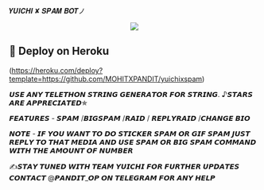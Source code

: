 𝒀𝑼𝑰𝑪𝑯𝑰 ✘ 𝑺𝑷𝑨𝑴 𝑩𝑶𝑻ノ

<p align="center">
  <img src="https://telegra.ph/file/108d54df3d5de44e73a62.jpg">
</p>

## 🚀 Deploy on Heroku 
(https://heroku.com/deploy?template=https://github.com/MOHITXPANDIT/yuichixspam)

𝙐𝙎𝙀 𝘼𝙉𝙔 𝙏𝙀𝙇𝙀𝙏𝙃𝙊𝙉 𝙎𝙏𝙍𝙄𝙉𝙂 𝙂𝙀𝙉𝙀𝙍𝘼𝙏𝙊𝙍 𝙁𝙊𝙍 𝙎𝙏𝙍𝙄𝙉𝙂.
♪𝙎𝙏𝘼𝙍𝙎 𝘼𝙍𝙀 𝘼𝙋𝙋𝙍𝙀𝘾𝙄𝘼𝙏𝙀𝘿✯
 
𝙁𝙀𝘼𝙏𝙐𝙍𝙀𝙎 - 𝙎𝙋𝘼𝙈 /𝘽𝙄𝙂𝙎𝙋𝘼𝙈 /𝙍𝘼𝙄𝘿 / 𝙍𝙀𝙋𝙇𝙔𝙍𝘼𝙄𝘿 /𝘾𝙃𝘼𝙉𝙂𝙀 𝘽𝙄𝙊 

𝙉𝙊𝙏𝙀 - 𝙄𝙁 𝙔𝙊𝙐 𝙒𝘼𝙉𝙏 𝙏𝙊 𝘿𝙊 𝙎𝙏𝙄𝘾𝙆𝙀𝙍 𝙎𝙋𝘼𝙈 𝙊𝙍 𝙂𝙄𝙁 𝙎𝙋𝘼𝙈 𝙅𝙐𝙎𝙏 𝙍𝙀𝙋𝙇𝙔 𝙏𝙊 𝙏𝙃𝘼𝙏 𝙈𝙀𝘿𝙄𝘼 𝘼𝙉𝘿 𝙐𝙎𝙀 𝙎𝙋𝘼𝙈 𝙊𝙍 𝘽𝙄𝙂 𝙎𝙋𝘼𝙈 𝘾𝙊𝙈𝙈𝘼𝙉𝘿 𝙒𝙄𝙏𝙃 𝙏𝙃𝙀 𝘼𝙈𝙊𝙐𝙉𝙏 𝙊𝙁 𝙉𝙐𝙈𝘽𝙀𝙍
 





✍𝙎𝙏𝘼𝙔 𝙏𝙐𝙉𝙀𝘿 𝙒𝙄𝙏𝙃 𝙏𝙀𝘼𝙈 𝙔𝙐𝙄𝘾𝙃𝙄 𝙁𝙊𝙍 𝙁𝙐𝙍𝙏𝙃𝙀𝙍 𝙐𝙋𝘿𝘼𝙏𝙀𝙎
 𝘾𝙊𝙉𝙏𝘼𝘾𝙏 @𝙋𝘼𝙉𝘿𝙄𝙏_𝙊𝙋 𝙊𝙉 𝙏𝙀𝙇𝙀𝙂𝙍𝘼𝙈 𝙁𝙊𝙍 𝘼𝙉𝙔 𝙃𝙀𝙇𝙋
      




